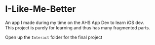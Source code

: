 # I-Like-Me-Better

An app I made during my time on the AHS App Dev to learn iOS dev.\
This project is purely for learning and thus has many fragmented parts.

Open up the `Interact` folder for the final project
